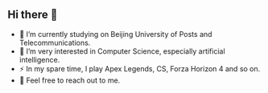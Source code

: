 ## Hi there 👋

- 🔭 I’m currently studying on Beijing University of Posts and Telecommunications.
- 🌱 I’m very interested in Computer Science, especially artificial intelligence.
- ⚡ In my spare time, I play Apex Legends, CS, Forza Horizon 4 and so on.
- 💬 Feel free to reach out to me.





<!--
**to-EnJoy/to-EnJoy** is a ✨ _special_ ✨ repository because its `README.md` (this file) appears on your GitHub profile.

Here are some ideas to get you started:

- 🔭 I’m currently working on ...
- 🌱 I’m currently learning ...
- 👯 I’m looking to collaborate on ...
- 🤔 I’m looking for help with ...
-  Ask me about ...
- 📫 How to reach me: ...
- 😄 Pronouns: ...
-  Fun fact: ...
-->
